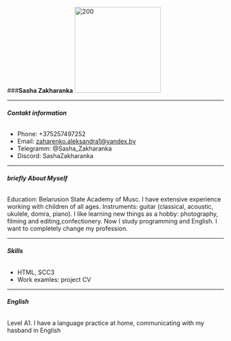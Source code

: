 ###**Sasha Zakharanka**
<image src="/photo.jpg"  width="200" alt="200"/>

------
###### **Contakt information**
* Phone: +375257497252
* Email: zaharenko.aleksandra1@yandex.by
* Telegramm: @Sasha_Zakharanka
* Discord: SashaZakharanka
------
###### **briefly About Myself**
Education: Belarusion State Academy of Musc. I have extensive experience working with children of all ages. Instruments: guitar (classical, acoustic, ukulele, domra, piano).
I like learning new things as a hobby: photography, filming and editing,confectionery. Now I study programming and English. I want to completely change my profession.

--------
###### **Skills**
* HTML, SCC3
* Work examles: project CV

-----
###### **English**
Level A1. I have a language practice at home, communicating with my hasband in English


